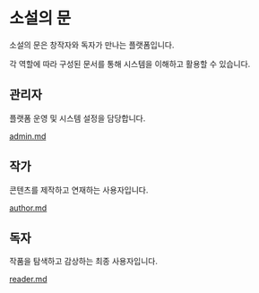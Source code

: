 # 소설의 문

소설의 문은 창작자와 독자가 만나는 플랫폼입니다.

각 역할에 따라 구성된 문서를 통해 시스템을 이해하고 활용할 수 있습니다.

## 관리자

플랫폼 운영 및 시스템 설정을 담당합니다.

[admin.md](admin.md)

## 작가

콘텐츠를 제작하고 연재하는 사용자입니다.

[author.md](author.md)

## 독자

작품을 탐색하고 감상하는 최종 사용자입니다.

[reader.md](reader.md)